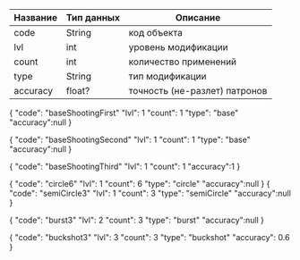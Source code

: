 | Название | Тип данных | Описание                      |
| -------- | ---------- | ----------------------------- |
| code     | String     | код объекта                   |
| lvl      | int        | уровень модификации           |
| count    | int        | количество применений         |
| type     | String     | тип модификации               |
| accuracy | float?     | точность (не-разлет) патронов |

{
"code": "baseShootingFirst"
"lvl": 1
"count": 1
"type": "base"
"accuracy":null
}

{
"code": "baseShootingSecond"
"lvl": 1
"count": 1
"type": "base"
"accuracy":null
}

{
"code": "baseShootingThird"
"lvl": 1
"count": 1
"accuracy":1
}

{
"code": "circle6"
"lvl": 1
"count": 6
"type": "circle"
"accuracy":null
}
{
"code": "semiCircle3"
"lvl": 1
"count": 3
"type": "semiCircle"
"accuracy":null
}

{
"code": "burst3"
"lvl": 2
"count": 3
"type": "burst"
"accuracy":null
}

{
"code": "buckshot3"
"lvl": 3
"count": 3
"type": "buckshot"
"accuracy": 0.6
}

